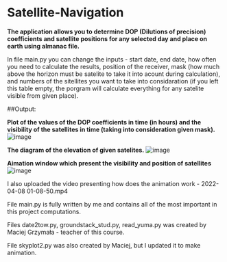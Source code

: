 # Satellite-Navigation

**The application allows you to determine DOP (Dilutions of precision) coefficients and satellite positions for any selected day and place on earth using almanac file.**

In file main.py you can change the inputs - start date, end date, how often you need to calculate the results, position of the receiver, mask (how much above the horizon must be satelite to take it into acount during calculation), and numbers of the sitellites you want to take into considaration (if you left this table empty, the porgram will calculate everything for any satelite visible from given place).

##Output:

**Plot of the values of the DOP coefficients in time (in hours) and the visibility of the satellites in time (taking into consideration given mask).**
![image](https://github.com/MariaMank/Satellite-Navigation/assets/92314221/48bd088a-1992-4d23-8f60-48d72b1957ff)

**The diagram of the elevation of given satelites.**
![image](https://github.com/MariaMank/Satellite-Navigation/assets/92314221/fc1f4f07-85e1-4053-a579-d1c1e47ebd07)

**Aimation window which present the visibility and position of satellites**
![image](https://github.com/MariaMank/Satellite-Navigation/assets/92314221/7ab7f8f8-7890-4ac5-a1a3-7bc9a0bbd4fa)

I also uploaded the video presenting how does the animation work - 2022-04-08 01-08-50.mp4


File main.py is fully written by me and contains all of the most important in this project computations.

Files date2tow.py, groundstack_stud.py, read_yuma.py was created by Maciej Grzymała - teacher of this course.

File skyplot2.py was also created by Maciej, but I updated it to make animation.

